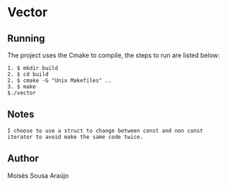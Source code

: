 # Vector

## Running

The project uses the Cmake to compile, the steps to run are listed below:

	1. $ mkdir build
	2. $ cd build
	2. $ cmake -G "Unix Makefiles" ..
	3. $ make 
	$./vector

## Notes

	I choose to use a struct to change between const and non const iterator to avoid make the same code twice.

##  Author

Moísés Sousa Araújo

